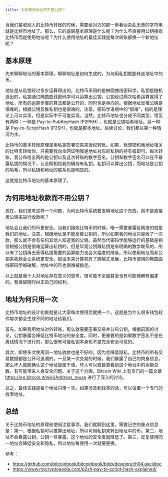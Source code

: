 ```yaml
---
title: 为何使用地址而不是公钥？
---
```


当我们接收别人的比特币转账的时候，需要给对方的那一串看似杂乱无章的字符串就是比特币地址了。那么，它的底层基本原理是什么呢？为什么不直接用公钥接收比特币而是使用地址呢？为什么使用地址的最佳实践是每次转账都换一个新地址呢？

## 基本原理

先来聊聊地址的基本原理，聊聊地址是如何生成的，为何用私钥就能转走地址中的币。

地址是从私钥经过多步运算得出的。比特币采用的是椭圆曲线密码学，私钥是随机选出的，私钥通过椭圆曲线密码学可以运算出公钥，公钥经过两次哈希运算就得了地址，所有的运算步骤的算法都是公开的，同时也是单向的。根据地址反推公钥是很难的，根据公钥反推私钥也是很难的。注意，密码学语境中的“很难”，指的是理论上可以实现，但是实际中不可能实现。当然，比特币地址也分成不同类型，常见有两种：一种是 Pay-to-PubKeyHash (P2PKH) ，也就是公钥哈希地址。另一种是 Pay-to-ScriptHash (P2SH)，也就是脚本地址。后续讨论，我们都以第一种情况为主。

比特币的基本转账原理是用私钥签署交易来授权转账。如果，我想把和我地址相关的比特币转给你，只需要我向全网证明我是地址对应的私钥的持有者即可。每次转账，我公布给全网的是公钥以及这次转账的数字签名。公钥和数字签名可以在不暴露私钥的情况下，让全网相信我的确持有私钥。私钥可以算出公钥，而地址是公钥的哈希，所以私钥和地址的联系也是明显的。

这就是比特币地址的基本原理了。

## 为何用地址收款而不用公钥？

现在，我们思考这样一个问题，为何比特币系统要发明地址这个东西，而不是直接用公钥来进行收款呢？

地址会让我们的币更安全。当我们接收比特币的时候，唯一需要暴露给网络的就是我们的地址。注意，根据地址是不能反推公钥的，所以如果我的地址只是收了一次款，那么就不会有任何其他人知道我的公钥。虽然当代密码学能够运行的基础是相信根据公钥是很难运算出私钥的，但是毕竟公钥跟私钥是有明确的数学联系的，所以有了公钥再去获得私钥需要的运算能力也会大幅度的降低。所以使用地址而非公钥来收款会让系统更安全。假设未来计算机有了跨越式发展，比特币使用的椭圆曲线密码学被破解，地址中的币也很难被偷走。

以上就是我个人对地址存在意义的思考，很可能不全面甚至也有可能理解有偏差的，我保留随时纠正自己的权利。

## 地址为何只用一次

比特币地址的设计初衷就是让大家每次使用后就换一个，这就是为什么很多钱包软件每次都会生成不同的地址给我们。

首先，如果我用地址对外转账，那么就需要签署交易并公布公钥。根据前面的讨论，公钥暴露会降低比特币地址的安全度。同时，更重要的是如果数字签名不是在离线情况下进行的，那么很有可能私钥本身也不是完全安全可信的。

其次，即使多次使用同一地址收款也是不好的，因为会降低隐私。比特币的所有交易数据都是公开可追溯的，一旦某一次交易的时候，我们暴露了自己的肉身信息，那么坏人就能确认这个地址是属于谁。坏人可以直接查看到这个地址中的余额总数，有可能带来人身安全问题。关于这个方面，Bitcoin Wiki 上有专门的一篇文章 https://en.bitcoin.it/wiki/Address_reuse 进行了深入的讨论。

总之，最佳实践是每个地址只用一次。如果涉及到找零的话，可以设置一个专门的找零地址。

## 总结

关于比特币地址的原理和使用注意事项，我们就聊到这里。需要记住的重点信息是：第一，根据私钥可以推算出地址，所以可用私钥来转出地址中的币。第二，地址不会暴露公钥，公钥一旦暴露，这个地址的安全度就降低了。第三，反复使用同一地址会降低安全和隐私，所以地址每使用一次就要更换。

参考：

- https://github.com/bitcoinbook/bitcoinbook/blob/develop/ch04.asciidoc
- https://www.mycryptopedia.com/p2sh-pay-to-script-hash-explained/
